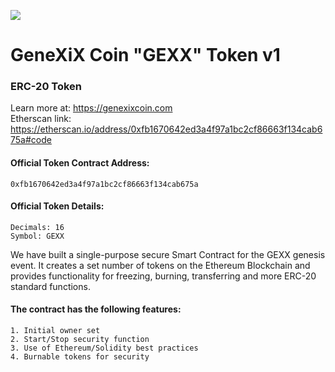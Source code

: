 <p>
<img src="https://avatars2.githubusercontent.com/u/60882661?s=460&v=4">
</p>

# GeneXiX Coin "GEXX" Token v1
### ERC-20 Token ###
Learn more at: https://genexixcoin.com
<br>Etherscan link: https://etherscan.io/address/0xfb1670642ed3a4f97a1bc2cf86663f134cab675a#code

#### Official Token Contract Address:
````
0xfb1670642ed3a4f97a1bc2cf86663f134cab675a
````
#### Official Token Details:
````
Decimals: 16
Symbol: GEXX
````

We have built a single-purpose secure Smart Contract for the GEXX genesis event. It creates a set number of tokens on the Ethereum Blockchain and provides functionality for freezing, burning, transferring and more ERC-20 standard functions.

#### The contract has the following features:
````
1. Initial owner set
2. Start/Stop security function
3. Use of Ethereum/Solidity best practices
4. Burnable tokens for security
````
